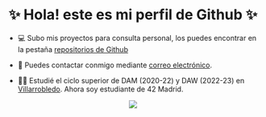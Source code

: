 <!---
santistockcode/santistockcode is a ✨ special ✨ repository because its `README.md` (this file) appears on your GitHub profile.
You can click the Preview link to take a look at your changes.
--->



<h1 align="center"> ✨ Hola! este es mi perfil de Github ✨ </h1>

- 💻 Subo mis proyectos para consulta personal, los puedes encontrar en la pestaña [repositorios de Github](https://github.com/santistockcode?tab=repositories)

- 📯 Puedes contactar conmigo mediante [correo electrónico](mailto:salarcons@protonmail.com).

- 👨‍🎓 Estudié el ciclo superior de DAM (2020-22) y DAW (2022-23) en [Villarrobledo](https://iesvirreymorcillo.es/). Ahora soy estudiante de 42 Madrid.
&nbsp;&nbsp;
<!--
<p align="left">
<a href="https://www.php.net" target="_blank"><img src="https://www.vectorlogo.zone/logos/php/php-icon.svg" alt="php" width="40" height="40"/></a>
<a href="https://developer.mozilla.org/es/docs/Web/JavaScript" target="_blank"><img src="https://www.vectorlogo.zone/logos/javascript/javascript-icon.svg" alt="javascript" width="40" height="40"/></a>
<a href="https://www.java.com" target="_blank"><img src="https://www.vectorlogo.zone/logos/java/java-icon.svg" alt="java" width="40" height="40"/></a>
<a href="https://developer.android.com" target="_blank"><img src="https://www.vectorlogo.zone/logos/android/android-icon.svg" alt="android" width="40" height="40"/></a>
<a href="https://www.mysql.com/" target="_blank"><img src="https://www.vectorlogo.zone/logos/mysql/mysql-icon.svg" alt="mysql" width="40" height="40"/></a>
-->
<p align="center">
  <a href="https://skillicons.dev">
    <img src="https://skillicons.dev/icons?i=php,java,js,c,androidstudio,mysql,dotnet" />
  </a>
</p>
&nbsp;

